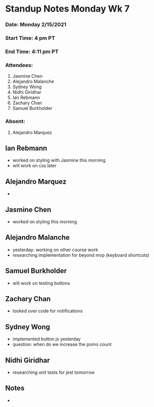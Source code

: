 # Standup Notes Monday Wk 7

### Date: Monday 2/15/2021
### Start Time: 4 pm PT
### End Time: 4:11 pm PT
### Attendees:
1. Jasmine Chen
2. Alejandro Malanche
3. Sydney Wong
4. Nidhi Giridhar
5. Ian Rebmann
6. Zachary Chan
7. Samuel Burkholder

### Absent:
1. Alejandro Marquez

## Ian Rebmann
- worked on styling with Jasmine this morning
- will work on css later

## Alejandro Marquez
- 

## Jasmine Chen
- worked on styling this morning

## Alejandro Malanche
- yesterday: working on other course work
- researching implementation for beyond mvp (keyboard shortcuts)

## Samuel Burkholder
- will work on testing buttons

## Zachary Chan
- looked over code for notifications

## Sydney Wong
- implemented button js yesterday
- question: when do we increase the pomo count

## Nidhi Giridhar
- researching unit tests for jest tomorrow

## Notes
- 